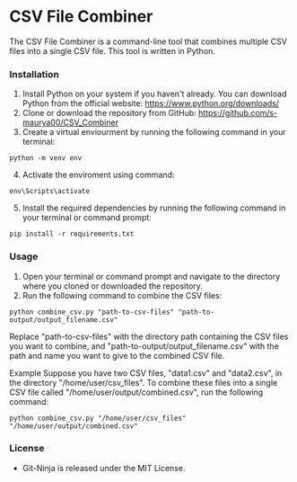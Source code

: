 # CSV File Combiner

The CSV File Combiner is a command-line tool that combines multiple CSV files into a single CSV file. This tool is written in Python.

### Installation
1. Install Python on your system if you haven't already. You can download Python from the official website: https://www.python.org/downloads/
2. Clone or download the repository from GitHub: https://github.com/s-maurya00/CSV_Combiner
3. Create a virtual enviourment by running the following command in your terminal:
```
python -m venv env
```
4. Activate the enviroment using command:
```
env\Scripts\activate
```
5. Install the required dependencies by running the following command in your terminal or command prompt:
```
pip install -r requirements.txt
```

### Usage
1. Open your terminal or command prompt and navigate to the directory where you cloned or downloaded the repository.
2. Run the following command to combine the CSV files:
```
python combine_csv.py "path-to-csv-files" "path-to-output/output_filename.csv"
```

Replace "path-to-csv-files" with the directory path containing the CSV files you want to combine, and "path-to-output/output_filename.csv" with the path and name you want to give to the combined CSV file.

Example
Suppose you have two CSV files, "data1.csv" and "data2.csv", in the directory "/home/user/csv_files". To combine these files into a single CSV file called "/home/user/output/combined.csv", run the following command:

```
python combine_csv.py "/home/user/csv_files" "/home/user/output/combined.csv"
```


### License
- Git-Ninja is released under the MIT License.
